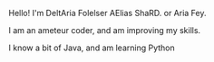 Hello! I'm DeltAria Folelser AElias ShaRD. or Aria Fey.

I am an ameteur coder, and am improving my skills.

I know a bit of Java, and am learning Python
